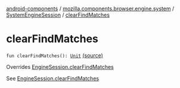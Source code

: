 [android-components](../../index.md) / [mozilla.components.browser.engine.system](../index.md) / [SystemEngineSession](index.md) / [clearFindMatches](./clear-find-matches.md)

# clearFindMatches

`fun clearFindMatches(): `[`Unit`](https://kotlinlang.org/api/latest/jvm/stdlib/kotlin/-unit/index.html) [(source)](https://github.com/mozilla-mobile/android-components/blob/master/components/browser/engine-system/src/main/java/mozilla/components/browser/engine/system/SystemEngineSession.kt#L246)

Overrides [EngineSession.clearFindMatches](../../mozilla.components.concept.engine/-engine-session/clear-find-matches.md)

See [EngineSession.clearFindMatches](../../mozilla.components.concept.engine/-engine-session/clear-find-matches.md)

